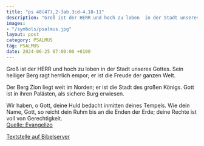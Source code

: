 ```yaml
---
title: "ps 48(47),2-3ab.3cd-4.10-11"
description: "Groß ist der HERR und hoch zu loben  in der Stadt unseres Gottes. Sein heiliger Berg ragt herrlich empor; er ist die Freude der ganzen Welt.  Der Berg Zion liegt weit im Norden; er ist die Stadt des großen Königs. Gott ist in ihren Palästen,  als sichere Burg erwiesen.  Wir hab...."
images:
- "/symbols/psalmus.jpg"
layout: post
category: PSALMUS
tag: PSALMUS
date: 2024-06-25 07:00:00 +0100
---
```

Groß ist der HERR und hoch zu loben 
in der Stadt unseres Gottes.
Sein heiliger Berg ragt herrlich empor;
er ist die Freude der ganzen Welt.

Der Berg Zion liegt weit im Norden;
er ist die Stadt des großen Königs.
Gott ist in ihren Palästen, 
als sichere Burg erwiesen.

Wir haben, o Gott, deine Huld bedacht 
inmitten deines Tempels.<!--more-->
Wie dein Name, Gott, so reicht dein Ruhm bis an die Enden der Erde; 
deine Rechte ist voll von Gerechtigkeit.<br>
[Quelle: Evangelizo](https://evangeliumtagfuertag.org/DE/gospel)

[Textstelle auf Bibelserver](https://www.bibleserver.com/EU/ps48(47),2-3ab.3cd-4.10-11)
